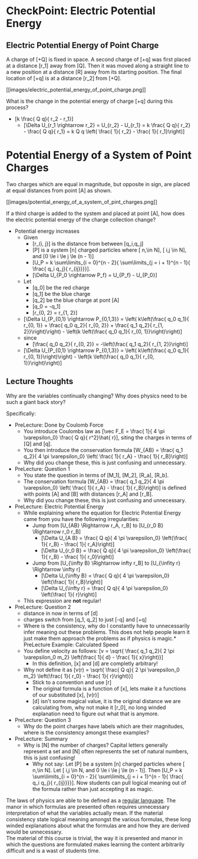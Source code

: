 # CheckPoint: Electric Potential Energy

## Electric Potential Energy of Point Charge
A charge of \[+Q\] is fixed in space. A second charge of \[+q\] was 
first placed at a distance \[r_1\] away from \[Q\]. Then it was moved 
along a straight line to a new position at a distance \[R\] away from 
its starting position. The final location of \[+q\] is at a distance 
\[r_2\] from \[+Q\].

[[images/electric_potential_energy_of_point_charge.png]]

What is the change in the potential energy of charge \[+q\] during 
this process?

* \[k \frac{ Q q}{ r_2 - r_1}\]
  * \[\Delta U_{r_1 \rightarrow r_2} = U_{r_2} - U_{r_1} 
      = k \frac{ Q q}{ r_2} - \frac{ Q q}{ r_1} 
      = k Q q \left( \frac{ 1}{ r_2} - \frac{ 1}{ r_1}\right)\]

# Potential Energy of a System of Point Charges

Two charges which are equal in magnitude, but opposite in sign, are 
placed at equal distances from point \[A\] as shown.

[[images/potential_energy_of_a_system_of_pint_charges.png]]

If a third charge is added to the system and placed at point \[A\], 
how does the electric potential energy of the charge collection change?

* Potential energy increases 
  * Given
      * \[r_{i, j}\] is the distance from between \[q_i,q_j\]
      * \[P\] is a system \[n\] charged particles where \[ n,\in N\], \[ i,j \in N\], and \[0 \le i \le j \le (n - 1)\]
      * \[U_P = k \sum\limits_{i = 0}^{n - 2}{ \sum\limits_{j = i + 1}^{n - 1}{ \frac{ q_i q_j}{ r_{ij}}}}\].
      * \[\Delta U_{P_0 \rightarrow P_f} = U_{P_f} - U_{P_0}\]
  * Let
      * \[q_0\] be the red charge
      * \[q_1\] be the blue charge
      * \[q_2\] be the blue charge at pont \[A\]
      * \[q_0 = -q_1\]
      * \[r_{0, 2} = r_{1, 2}\]
  * \[\Delta U_{P_{0,1} \rightarrow P_{0,1,3}}
      = \left( k\left(\frac{ q_0 q_1}{ r_{0, 1}} + \frac{ q_0 q_2}{ r_{0, 2}} + \frac{ q_1 q_2}{ r_{1, 2}}\right)\right) - \left(k \left(\frac{ q_0 q_1}{ r_{0, 1}}\right)\right)\]
  * since 
      * \[\frac{ q_0 q_2}{ r_{0, 2}} = -\left(\frac{ q_1 q_2}{ r_{1, 2}}\right)\]
  * \[\Delta U_{P_{0,1} \rightarrow P_{0,1,3}}
      = \left( k\left(\frac{ q_0 q_1}{ r_{0, 1}}\right)\right) - \left(k \left(\frac{ q_0 q_1}{ r_{0, 1}}\right)\right)\]
      

## Lecture Thoughts
Why are the variables continually changing? Why does physics need to be such a giant back story?

Specifically:
* PreLecture: Done by Coulomb Force
  * You introduce Coulombs law as \[\vec F_E = \frac{ 1}{ 4 \pi \varepsilon_0} \frac{ Q q}{ r^2}\hat{ r}\], siting the charges in terms of  \[Q\] and \[q\].
  * You then introduce the conservation formula \[W_{AB} = \frac{ q_1 q_2}{ 4 \pi \varepsilon_0} \left( \frac{ 1}{ r_A} - \frac{ 1}{ r_B}\right)\]
  * Why did you change these, this is just confusing and unnecessary.
* PreLecture: Question 1
  * You state the question in terms of \[M_1\], \[M_2\], \[R_a\], \[R_b\].  
  * The conservation formula \[W_{AB} = \frac{ q_1 q_2}{ 4 \pi \varepsilon_0} \left( \frac{ 1}{ r_A} - \frac{ 1}{ r_B}\right)\] is defined with points \[A\] and \[B\] with distances \[r_A\] and \[r_B\].
  * Why did you change these, this is just confusing and unnecessary.
* PreLecture: Electric Potential Energy
  * While explaining where the equation for Electric Potential Energy came from you have the following irregularities:
      * Jump from \[U_{AB} \Rightarrow r_A, r_B\] to \[U_{r_0 B} \Rightarrow r_0 r_B\]
          * \[\Delta U_{A B} = \frac{ Q q}{ 4 \pi \varepsilon_0} \left(\frac{ 1}{ r_B} - \frac{ 1}{ r_A}\right)\] 
          * \[\Delta U_{r_0 B} = \frac{ Q q}{ 4 \pi \varepsilon_0} \left(\frac{ 1}{ r_B} - \frac{ 1}{ r_0}\right)\] 
      * Jump from \[U_{\infty B} \Rightarrow infty r_B\] to \[U_{\infity r} \Rightarrow \infty r\] 
          * \[\Delta U_{\infty B} = \frac{ Q q}{ 4 \pi \varepsilon_0} \left(\frac{ 1}{ r_B}\right)\] 
          * \[\Delta U_{\infty r} = \frac{ Q q}{ 4 \pi \varepsilon_0} \left(\frac{ 1}{ r}\right)\] 
  * This expression are **not** regular!
* PreLecture: Question 2
  * distance in now in terms of \[d\]
  * charges switch from \[q_1, q_2\] to just \[-q\] and \[+q\]
  * Where is the consistency, why do I constantly have to unnecessarily infer meaning out these problems.  This does not help people learn it just make them approach the problems as if physics is magic.* PreLecture Example: Calculated Speed
  * You define velocity as follows: \[v = \sqrt{ \frac{ q_1 q_2}{ 2 \pi \varepsilon_0 m_2} \left(\frac{ 1}{ d} - \frac{ 1}{ x}\right)}\]
      * In this definition, \[x\] and \[d\] are completly arbitrary!
  * Why not define it as \[v(r) = \sqrt{ \frac{ Q q}{ 2 \pi \varepsilon_0 m_2} \left(\frac{ 1}{ r_0} - \frac{ 1}{ r}\right)}\]
      * Stick to a convention and use \[r\]
      * The original formula is a function of \[x\], lets make it a functions of our substituted \[x\], \[v(r)\]
      * \[d\] isn't some magical value, it is the original distance we are calculating from, why not make it \[r_0\], no long winded explanation need to figure out what that is anymore.
* PreLecture: Question 3
  * Why do the point charges have labels which are their magnitudes, where is the consistency amongst these examples?
* PreLecture: Summary
  * Why is \[N\] the number of charges? Capital letters generally represent a set and \[N\] often represents the set of natural numbers, this is just confusing!
      * Why not say: Let \[P\] be a system \[n\] charged particles where \[ n,\in N\].  Let \[ i,j \in N, and 0 \le i \le j \le (n - 1)\].  Then \[U_P = k \sum\limits_{i = 0}^{n - 2}{ \sum\limits_{j = i + 1}^{n - 1}{ \frac{ q_i q_j}{ r_{ij}}}}\].  Now students can pull logical meaning out of the formula rather than just accepting it as magic.

The laws of physics are able to be defined as a [regular language](http://en.wikipedia.org/wiki/Regular_language).  The manor in which formulas are presented often requires unnecessary interpretation of what the variables actually mean.
If the material consistency state logical meaning amongst the various formulas, these long winded explanations about what the formulas are and how they are derived would be unnecessary.  
The material of this course is trivial, the way it is presented and manor in which the questions are formulated makes learning the content arbitrarily difficult and is a wast of students time.
